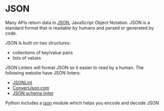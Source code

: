 # JSON

Many APIs return data in [JSON](https://json.org/), JavaScript Object Notation. JSON is a standard format that is readable by humans and parsed or generated by code. 



JSON is built on two structures:
- collections of key/value pairs
- lists of values

JSON Linters will format JSON so it easier to read by a human. The following website have JSON linters:
- [JSONLint](https://jsonlint.com/)
- [ConvertJson.com](http://www.convertjson.com/jsonlint.htm)
- [JSON schema linter](https://www.json-schema-linter.com/)

Python includes a [json](https://docs.python.org/2/library/json.html) module which helps you encode and decode JSON